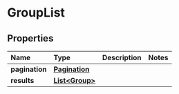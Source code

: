 # GroupList

## Properties

| Name | Type | Description | Notes |
| :--- | :--- | :--- | :--- |
| **pagination** | [**Pagination**](pagination.md) |  |  |
| **results** | [**List&lt;Group&gt;**](group.md) |  |  |

